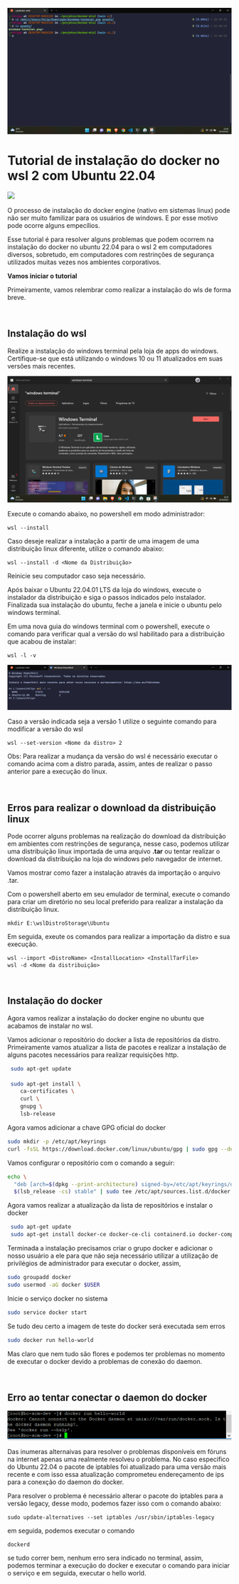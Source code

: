 ![Wsl2](https://github.com/felipeamorim-dev/docker-wls2/blob/main/assets/wsl2.png)

# Tutorial de instalação do docker no wsl 2 com Ubuntu 22.04

<img src="https://img.shields.io/github/license/felipeamorim-dev/docker-wsl2" target="_blank">

O processo de instalação do docker engine (nativo em sistemas linux) pode não ser muito familizar para os usuários de windows. E por esse motivo pode ocorre alguns empecílios. 

Esse tutorial é para resolver alguns problemas que podem ocorrem na instalação do docker no ubuntu 22.04 para o wsl 2 em computadores diversos, sobretudo, em computadores com restrinções de segurança utilizados muitas vezes nos ambientes corporativos.

**Vamos iniciar o tutorial**

Primeiramente, vamos relembrar como realizar a instalação do wls de forma breve.

&nbsp;

## Instalação do wsl

Realize a instalação do windows terminal pela loja de apps do windows. Certifique-se que está utilizando o windows 10 ou 11 atualizados em suas versões mais recentes. 

![Windows Terminal](https://github.com/felipeamorim-dev/docker-wls2/blob/main/assets/windows-terminal.png)

Execute o comando abaixo, no powershell em modo administrador:

```
wsl --install
```

Caso deseje realizar a instalação a partir de uma imagem de uma distribuição linux diferente, utilize o comando abaixo:

```
wsl --install -d <Nome da Distribuição>
```

Reinicie seu computador caso seja necessário.

Após baixar o Ubuntu 22.04.01 LTS da loja do windows, execute o instalador da distribuição e siga o passos indicados pelo instalador. Finalizada sua instalação do ubuntu, feche a janela e inicie o ubuntu pelo windows terminal.

Em uma nova guia do windows terminal com o powershell, execute o comando para verificar qual a versão do wsl habilitado para a distribuição que acabou de instalar:

```
wsl -l -v
```

![Versão do wsl](https://github.com/felipeamorim-dev/docker-wls2/blob/main/assets/wsl-version.png)

Caso a versão indicada seja a versão 1 utilize o seguinte comando para modificar a versão do wsl

```
wsl --set-version <Nome da distro> 2
```

Obs: Para realizar a mudança da versão do wsl é necessário executar o comando acima com a distro parada, assim, antes de realizar o passo anterior pare a execução do linux. 

&nbsp;

## Erros para realizar o download da distribuição linux

Pode ocorrer alguns problemas na realização do download da distribuição em ambientes com restrinções de segurança, nesse caso, podemos utilizar uma distribuição linux importada de uma arquivo **.tar** ou tentar realizar o download da distribuição na loja do windows pelo navegador de internet.

Vamos mostrar como fazer a instalação através da importação o arquivo .tar.

Com o powershell aberto em seu emulador de terminal, execute o comando para criar um diretório no seu local preferido para realizar a instalação da distribuição linux.

```
mkdir E:\wslDistroStorage\Ubuntu
```

Em seguida, exeute os comandos para realizar a importação da distro e sua execução.

```
wsl --import <DistroName> <InstallLocation> <InstallTarFile>
wsl -d <Nome da distribuição>
```

&nbsp;

## Instalação do docker

Agora vamos realizar a instalação do docker engine no ubuntu que acabamos de instalar no wsl.

Vamos adicionar o repositório do docker a lista de repositórios da distro. Primeiramente vamos atualizar a lista de pacotes e realizar a instalação de alguns pacotes necessários para realizar requisições http.

~~~Bash
 sudo apt-get update
 
 sudo apt-get install \
    ca-certificates \
    curl \
    gnupg \
    lsb-release
~~~

Agora vamos adicionar a chave GPG oficial do docker

~~~Bash
sudo mkdir -p /etc/apt/keyrings
curl -fsSL https://download.docker.com/linux/ubuntu/gpg | sudo gpg --dearmor -o /etc/apt/keyrings/docker.gpg
~~~

Vamos configurar o repositório com o comando a seguir:

~~~Bash
echo \
  "deb [arch=$(dpkg --print-architecture) signed-by=/etc/apt/keyrings/docker.gpg] https://download.docker.com/linux/ubuntu \
  $(lsb_release -cs) stable" | sudo tee /etc/apt/sources.list.d/docker.list > /dev/null
~~~

Agora vamos realizar a atualização da lista de repositórios e instalar o docker

~~~Bash
 sudo apt-get update
 sudo apt-get install docker-ce docker-ce-cli containerd.io docker-compose-plugin
~~~

Terminada a instalação precisamos criar o grupo docker e adicionar o nosso usuário a ele para que não seja necessário utilizar a utilização de privilégios de administrador para executar o docker, assim,

~~~Bash
sudo groupadd docker
sudo usermod -aG docker $USER
~~~

Inicie o serviço docker no sistema

~~~Bash
sudo service docker start
~~~

Se tudo deu certo a imagem de teste do docker será executada sem erros

~~~Bash
sudo docker run hello-world
~~~

Mas claro que nem tudo são flores e podemos ter problemas no momento de executar o docker devido a problemas de conexão do daemon.

&nbsp;

## Erro ao tentar conectar o daemon do docker

![Error docker daemon](https://github.com/felipeamorim-dev/docker-wls2/blob/main/assets/error-daemon-docker.png)

Das inumeras alternaivas para resolver o problemas disponíveis em fóruns na internet apenas uma realmente resolveu o problema. No caso especifico do Ubuntu 22.04 o pacote de iptables foi atualizado para uma versão mais recente e com isso essa atualização comprometeu endereçamento de ips para a conexção do daemon do docker.

Para resolver o problema é necessário alterar o pacote do iptables para a versão legacy, desse modo, podemos fazer isso com o comando abaixo:

``` 
sudo update-alternatives --set iptables /usr/sbin/iptables-legacy 
```

em seguida, podemos executar o comando

```
dockerd
```

se tudo correr bem, nenhum erro sera indicado no terminal, assim, podemos terminar a execução do docker e executar o comando para iniciar o serviço e em seguida, executar o hello world.
